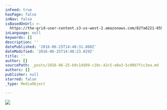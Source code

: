 ```yaml
---
inFeed: true
hasPage: false
inNav: false
isBasedOnUrl: >-
  https://the-grid-user-content.s3-us-west-2.amazonaws.com/82fa6221-055e-4b89-bfda-c814bf8d062a.png
inLanguage: null
keywords: []
description: ''
datePublished: '2016-06-25T14:48:31.860Z'
dateModified: '2016-06-25T14:48:23.029Z'
title: ''
author: []
sourcePath: _posts/2016-06-25-b9c1dd89-c10c-42c5-a0a3-5c00b7fcc3ea.md
authors: []
publisher: null
starred: false
_type: MediaObject

---
```

![](https://the-grid-user-content.s3-us-west-2.amazonaws.com/82fa6221-055e-4b89-bfda-c814bf8d062a.png)